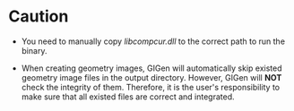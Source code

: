 # Caution

- You need to manually copy *libcompcur.dll* to the correct path to run the binary.

- When creating geometry images, GIGen will automatically skip existed geometry image files in the output directory. However, GIGen will **NOT** check the integrity of them. Therefore, it is the user's responsibility to make sure that all existed files are correct and integrated.
